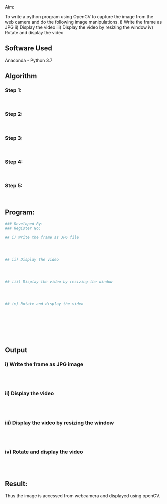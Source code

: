 
Aim:
 
To write a python program using OpenCV to capture the image from the web camera and do the following image manipulations.
i) Write the frame as JPG 
ii) Display the video 
iii) Display the video by resizing the window
iv) Rotate and display the video

## Software Used
Anaconda - Python 3.7
## Algorithm
### Step 1:
<br>

### Step 2:
<br>

### Step 3:
<br>

### Step 4:
<br>

### Step 5:
<br>

## Program:
``` Python
### Developed By:
### Register No:

## i) Write the frame as JPG file




## ii) Display the video




## iii) Display the video by resizing the window




## iv) Rotate and display the video









```
## Output

### i) Write the frame as JPG image
</br>
</br>


### ii) Display the video
</br>
</br>


### iii) Display the video by resizing the window
</br>
</br>



### iv) Rotate and display the video
</br>
</br>





## Result:
Thus the image is accessed from webcamera and displayed using openCV.
